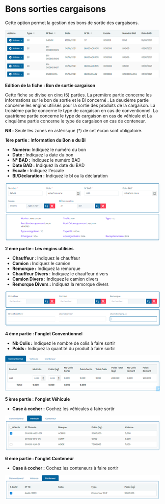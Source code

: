 # Bons sorties cargaisons

Cette option permet la gestion des bons de sortie des cargaisons.

![](../../.gitbook/assets/bonsortieCargaison1.PNG)

**Edition de la fiche : Bon de sortie cargaison**

Cette fiche se divise en cinq (5) parties. La première partie concerne les informations sur le bon de sortie et le Bl concerné . La deuxième partie concerne les engins utilisés pour la sortie des produits de la cargaison. La  troisième partie concerne le type de cargaison en cas de conventionnel. La quatrième partie concerne le type de cargaison en cas de véhicule et La  cinquième partie concerne le type de cargaison en cas de conteneur.

**NB :** Seule les zones en astérisque (\*) de cet écran sont obligatoire.

**1ère partie : Information du Bon e du Bl**

* **Numéro:** Indiquez le numéro du bon
* **Date :** Indiquez la date du bon&#x20;
* **N° BAD :** Indiquez le numéro BAD
* **Date BAD :**  Indiquez la date du BAD
* **Escale  :** Indiquez l'escale
* **Bl/Déclaration :** Indiquez le bl ou la déclaration

![](../../.gitbook/assets/bonsortieCargaison2.PNG)

**2 ème partie : Les engins utilisés**

* **Chauffeur :** Indiquez le chauffeur
* **Camion  :** Indiquez le camion
* **Remorque :** Indiquez la remorque
* **Chauffeur Divers :** Indiquez le chauffeur divers&#x20;
* **Camion Divers :** Indiquez le camion divers&#x20;
* **Remorque Divers :** Indiquez la remorque divers

![](<../../.gitbook/assets/bonsortieCargaison3 (1).PNG>)

**4 ème partie : l'onglet Conventionnel**&#x20;

* **Nb Colis :** Indiquez le nombre de colis à faire sortir
* **Poids  :** Indiquez la quantité du produit à faire sortir

![](../../.gitbook/assets/bonsortieCargaison4.PNG)

**5 ème partie : l'onglet Véhicule**

* **Case à cocher  :** Cochez les véhicules à faire sortir&#x20;

![](../../.gitbook/assets/bonsortieCargaison5.PNG)

**6 ème partie : l'onglet Conteneur**

* **Case à cocher  :** Cochez les conteneurs à faire sortir&#x20;

![](<../../.gitbook/assets/bonsortieCargaison6 (1).PNG>)

